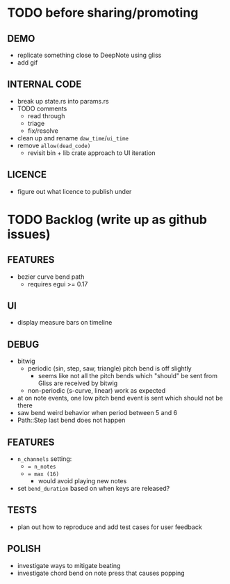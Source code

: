 # TODO before sharing/promoting

## DEMO
* replicate something close to DeepNote using gliss
* add gif

## INTERNAL CODE
* break up state.rs into params.rs
* TODO comments
  * read through
  * triage
  * fix/resolve
* clean up and rename `daw_time`/`ui_time`
* remove `allow(dead_code)`
  * revisit bin + lib crate approach to UI iteration

## LICENCE
* figure out what licence to publish under

# TODO Backlog (write up as github issues)

## FEATURES
* bezier curve bend path
  * requires egui >= 0.17

## UI
* display measure bars on timeline

## DEBUG
* bitwig
  * periodic (sin, step, saw, triangle) pitch bend is off slightly
    * seems like not all the pitch bends which "should" be sent from Gliss are received by bitwig
  * non-periodic (s-curve, linear) work as expected
* at on note events, one low pitch bend event is sent which should not be there
* saw bend weird behavior when period between 5 and 6
* Path::Step last bend does not happen

## FEATURES
* `n_channels` setting:
  * `= n_notes`
  * `= max (16)`
    * would avoid playing new notes
* set `bend_duration` based on when keys are released?

## TESTS
* plan out how to reproduce and add test cases for user feedback

## POLISH
* investigate ways to mitigate beating
* investigate chord bend on note press that causes popping
